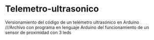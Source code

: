 # Telemetro-ultrasonico
Versionamiento del código de un telémetro ultrasónico en Arduino
///Archivo con programa en lenguaje Arduino del funcionamiento de un sensor de proximidad con 3 leds
